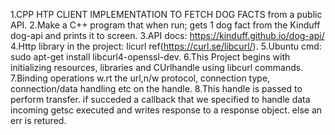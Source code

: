 1.CPP HTP CLIENT IMPLEMENTATION TO FETCH DOG FACTS from a public API.
2.Make a C++ program that when run; gets 1 dog fact from the Kinduff dog-api and prints it to screen.
3.API docs: https://kinduff.github.io/dog-api/
4.Http library in the project: licurl ref(https://curl.se/libcurl/).
5.Ubuntu cmd:
  sudo apt-get install libcurl4-openssl-dev.
6.This Project begins with initializing resources, libraries and CUrlhandle using libcurl commands. 
7.Binding operations w.rt the url,n/w protocol, connection type, connection/data handling etc on the handle.
8.This handle is passed to perform transfer. if succeded a callback that we specified to handle data incoming getsc executed and writes response to a response object. else an err is retured.
